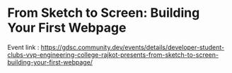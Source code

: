 
# From Sketch to Screen: Building Your First Webpage
Event link : https://gdsc.community.dev/events/details/developer-student-clubs-vvp-engineering-college-rajkot-presents-from-sketch-to-screen-building-your-first-webpage/

